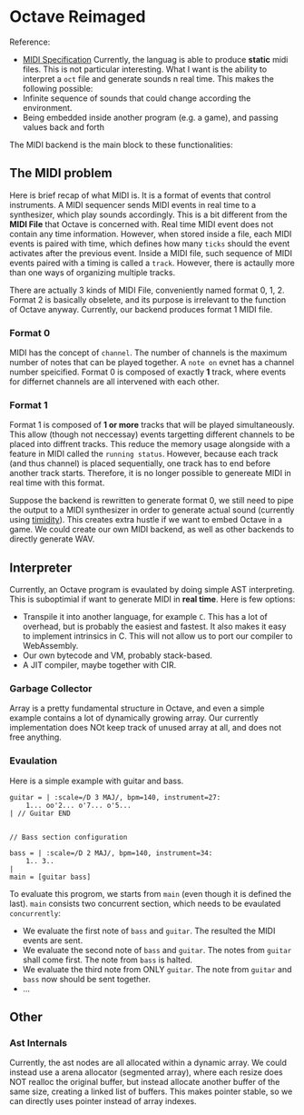 # Octave Reimaged
Reference: 
  - [MIDI Specification](https://www.freqsound.com/SIRA/MIDI%20Specification.pdf)
Currently, the languag is able to produce **static** midi files. This is not particular interesting. What I want is the ability to interpret a `oct` file and generate sounds n real time. This makes the following possible:
  - Infinite sequence of sounds that could change according the environment.
  - Being embedded inside another program (e.g. a game), and passing values back and forth

The MIDI backend is the main block to these functionalities:
## The MIDI problem
Here is brief recap of what MIDI is. It is a format of events that control instruments. A MIDI sequencer sends MIDI events in real time to a synthesizer, which play sounds accordingly. This is a bit different from the **MIDI File** that Octave is concerned with. Real time MIDI event does not contain any time information. However, when stored inside a file, each MIDI events is paired with time, which defines how many `ticks` should the event activates after the previous event. Inside a MIDI file, such sequence of MIDI events paired with a timing is called a `track`. However, there is actaully more than one ways of organizing multiple tracks.

There are actually 3 kinds of MIDI File, conveniently named format 0, 1, 2. Format 2 is basically obselete, and its purpose is irrelevant to the function of Octave anyway.
Currently, our backend produces format 1 MIDI file.
### Format 0
MIDI has the concept of `channel`. The number of channels is the maximum number of notes that can be played together. A `note on` evnet has a channel number speicified. Format 0 is composed of exactly **1** track, where events for differnet channels are all intervened with each other.
### Format 1
Format 1 is composed of **1 or more** tracks that will be played simultaneously. This allow (though not neccessay) events targetting different channels to be placed into diffrent tracks. This reduce the memory usage alongside with a feature in MIDI called the `running status`. However, because each track (and thus channel) is placed sequentially, one track has to end before another track starts. Therefore, it is no longer possible to genereate MIDI in real time with this format.


Suppose the backend is rewritten to generate format 0, we still need to pipe the output to a MIDI synthesizer in order to generate actual sound (currently using [timidity](https://sourceforge.net/projects/timidity/)). This creates extra hustle if we want to embed Octave in a game. We could create our own MIDI backend, as well as other backends to directly generate WAV.
## Interpreter
Currently, an Octave program is evaulated by doing simple AST interpreting. This is suboptimial if want to generate MIDI in **real time**. Here is few options:
  - Transpile it into another language, for example `C`. This has a lot of overhead, but is probably the easiest and fastest. It also makes it easy to implement intrinsics in C. This will not allow us to port our compiler to WebAssembly.
  - Our own bytecode and VM, probably stack-based.
  - A JIT compiler, maybe together with CIR.
### Garbage Collector
Array is a pretty fundamental structure in Octave, and even a simple example contains a lot of dynamically growing array. Our currently implementation does NOt keep track of unused array at all, and does not free anything.
### Evaulation
Here is a simple example with guitar and bass.
```
guitar = | :scale=/D 3 MAJ/, bpm=140, instrument=27: 
    1... oo'2... o'7... o'5...
| // Guitar END


// Bass section configuration

bass = | :scale=/D 2 MAJ/, bpm=140, instrument=34:  
    1.. 3..
|
main = [guitar bass]
```
To evaluate this progrom, we starts from `main` (even though it is defined the last). `main` consists two concurrent section, which needs to be evaulated `concurrently`:
- We evaluate the first note of `bass` and `guitar`. The resulted the MIDI events are sent.
- We evaluate the second note of `bass` and `guitar`. The notes from `guitar` shall come first. The note from `bass` is halted.
- We evaluate the third note from ONLY `guitar`. The note from `guitar` and `bass` now should be sent together.
- ...
## Other
### Ast Internals

Currently, the ast nodes are all allocated within a dynamic array. We could instead use a arena allocator (segmented array), where each resize does NOT realloc the original buffer, but instead allocate another buffer of the same size, creating a linked list of buffers.
This makes pointer stable, so we can directly uses pointer instead of array indexes.
